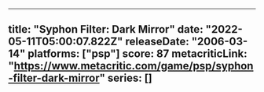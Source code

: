 
---
title: "Syphon Filter: Dark Mirror"
date: "2022-05-11T05:00:07.822Z"
releaseDate: "2006-03-14"
platforms: ["psp"]
score: 87
metacriticLink: "https://www.metacritic.com/game/psp/syphon-filter-dark-mirror"
series: []
---
